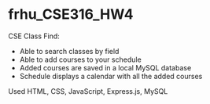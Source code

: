 # frhu_CSE316_HW4

CSE Class Find:    
 * Able to search classes by field    
 * Able to add courses to your schedule    
 * Added courses are saved in a local MySQL database    
 * Schedule displays a calendar with all the added courses
    
Used HTML, CSS, JavaScript, Express.js, MySQL
